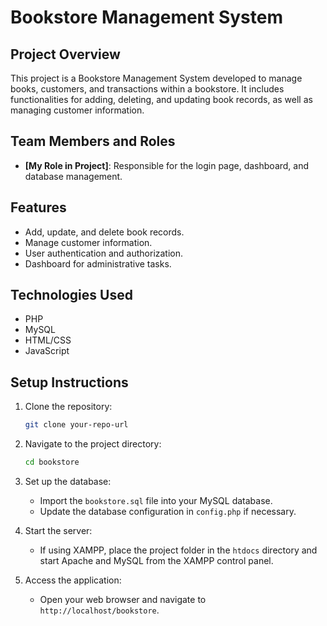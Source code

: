 # Bookstore Management System

## Project Overview
This project is a Bookstore Management System developed to manage books, customers, and transactions within a bookstore. It includes functionalities for adding, deleting, and updating book records, as well as managing customer information.

## Team Members and Roles
- **[My Role in Project]**: Responsible for the login page, dashboard, and database management.

## Features
- Add, update, and delete book records.
- Manage customer information.
- User authentication and authorization.
- Dashboard for administrative tasks.

## Technologies Used
- PHP
- MySQL
- HTML/CSS
- JavaScript

## Setup Instructions
1. Clone the repository:
    ```bash
    git clone your-repo-url
    ```
2. Navigate to the project directory:
    ```bash
    cd bookstore
    ```
3. Set up the database:
    - Import the `bookstore.sql` file into your MySQL database.
    - Update the database configuration in `config.php` if necessary.

4. Start the server:
    - If using XAMPP, place the project folder in the `htdocs` directory and start Apache and MySQL from the XAMPP control panel.

5. Access the application:
    - Open your web browser and navigate to `http://localhost/bookstore`.
